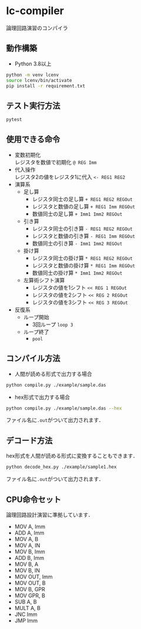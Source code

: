 # lc-compiler

論理回路演習のコンパイラ

## 動作構築

- Python 3.8以上

```bash
python -m venv lcenv
source lcenv/bin/activate
pip install -r requirement.txt
```

## テスト実行方法

```bash
pytest
```

## 使用できる命令

- 変数初期化  
  レジスタを数値で初期化 `@ REG Imm`
- 代入操作  
  レジスタ2の値をレジスタ1に代入 `<- REG1 REG2`
- 演算系
    - 足し算
        - レジスタ同士の足し算 `+ REG1 REG2 REGOut`
        - レジスタと数値の足し算 `+ REG1 Imm REGOut`
        - 数値同士の足し算 `+ Imm1 Imm2 REGOut`
    - 引き算
        - レジスタ同士の引き算 `- REG1 REG2 REGOut`
        - レジスタと数値の引き算 `- REG1 Imm REGOut`
        - 数値同士の引き算 `- Imm1 Imm2 REGOut`
    - 掛け算
        - レジスタ同士の掛け算 `* REG1 REG2 REGOut`
        - レジスタと数値の掛け算 `* REG1 Imm REGOut`
        - 数値同士の掛け算 `* Imm1 Imm2 REGOut`
    - 左算術シフト演算
        - レジスタの値を1シフト `<< REG 1 REGOut`
        - レジスタの値を2シフト `<< REG 2 REGOut`
        - レジスタの値を3シフト `<< REG 3 REGOut`
- 反復系
    - ループ開始
        - 3回ループ `loop 3`
    - ループ終了
        - `pool`

## コンパイル方法

- 人間が読める形式で出力する場合

```bash
python compile.py ./example/sample.das
```

- hex形式で出力する場合

```bash
python compile.py ./example/sample.das --hex
```

ファイル名に`.out`がついて出力されます．

## デコード方法

hex形式を人間が読める形式に変換することもできます．

```bash
python decode_hex.py ./example/sample1.hex 
```

ファイル名に`.out`がついて出力されます．

## CPU命令セット

論理回路設計演習に準拠しています．

- MOV A, Imm
- ADD A, Imm
- MOV A, B
- MOV A, IN
- MOV B, Imm
- ADD B, Imm
- MOV B, A
- MOV B, IN
- MOV OUT, Imm
- MOV OUT, B
- MOV B, GPR
- MOV GPR, B
- SUB A, B
- MULT A, B
- JNC Imm
- JMP Imm
